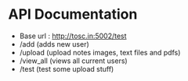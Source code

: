 # API Documentation
+ Base url : http://tosc.in:5002/test
+ /add (adds new user)
+ /upload (upload notes images, text files and pdfs)
+ /view_all (views all current users)
+ /test (test some upload stuff)